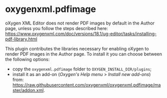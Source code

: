 # oxygenxml.pdfimage
oXygen XML Editor does not render PDF images by default in the Author page, unless you follow the steps described here:
https://www.oxygenxml.com/doc/versions/18.1/ug-editor/tasks/installing-pdf-library.html

This plugin contributes the libraries necessary for enabling oXygen to render PDF images in the Author page. To install it you can choose between the following options:
- copy the `oxygenxml.pdfimage` folder to `OXYGEN_INSTALL_DIR/plugins`;
- install it as an add-on (_Oxygen's Help menu_ > _Install new add-ons_) from: https://raw.githubusercontent.com/oxygenxml/oxygenxml.pdfimage/master/addon.xml.
